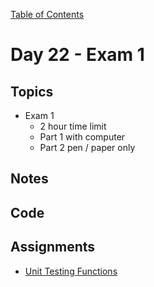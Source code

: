 [Table of Contents](/README.md)

# Day 22 - Exam 1

## Topics
* Exam 1
	* 2 hour time limit
	* Part 1 with computer
	* Part 2 pen / paper only

## Notes
<!-- More detailed notes from class, including whiteboard photos etc -->

## Code
<!-- Make sure to update the XX in the folder name if you uncomment this block-->
<!-- [Code we wrote in class today](https://github.com/TIY-Austin-Front-End-Engineering/Curriculum/tree/master/notes/day-22/examples) -->

## Assignments
* [Unit Testing Functions](https://online.theironyard.com/library/paths/115/units/863/assignments/1515)
